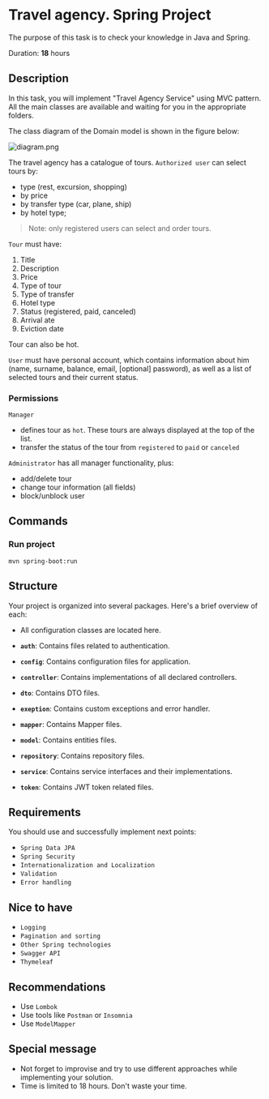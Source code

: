 # Travel agency. Spring Project

The purpose of this task is to check your knowledge in Java and Spring.

Duration: **18** hours

## Description

In this task, you will implement "Travel Agency Service" using MVC pattern. All the main classes are available and
waiting
for you in the appropriate folders.

The class diagram of the Domain model is shown in the figure below:

![diagram.png](TravelAgency.jpg)

The travel agency has a catalogue of tours. `Authorized user` can select tours by:

- type (rest, excursion, shopping)
- by price
- by transfer type (car, plane, ship)
- by hotel type;

> Note: only registered users can select and order tours.

`Tour` must have:

1. Title
2. Description
3. Price
4. Type of tour
5. Type of transfer
6. Hotel type
7. Status (registered, paid, canceled)
8. Arrival ate
9. Eviction date

Tour can also be hot.

`User` must have personal account, which contains information about him (name, surname, balance, email, [optional]
password), as well as a list of selected tours and their current status.

### Permissions

`Manager`

- defines tour as `hot`. These tours are always displayed at the top of the list.
- transfer the status of the tour from `registered` to `paid` or `canceled`

`Administrator` has all manager functionality, plus:

- add/delete tour
- change tour information (all fields)
- block/unblock user

## Commands

### Run project

```mvn spring-boot:run```

## Structure

Your project is organized into several packages. Here's a brief overview of each:

- All configuration classes are located here.

- **`auth`**: Contains files related to authentication.
- **`config`**: Contains configuration files for application.
- **`controller`**: Contains implementations of all declared controllers.
- **`dto`**: Contains DTO files.
- **`exeption`**: Contains custom exceptions and error handler.
- **`mapper`**: Contains Mapper files.
- **`model`**: Contains entities files.
- **`repository`**: Contains repository files.
- **`service`**: Contains service interfaces and their implementations.
- **`token`**: Contains JWT token related files.

## Requirements

You should use and successfully implement next points:

- `Spring Data JPA`
- `Spring Security`
- `Internationalization and Localization`
- `Validation`
- `Error handling`

## Nice to have

- `Logging`
- `Pagination and sorting`
- `Other Spring technologies`
- `Swagger API`
- `Thymeleaf`

## Recommendations

- Use `Lombok`
- Use tools like `Postman` or `Insomnia`
- Use `ModelMapper`

## Special message

- Not forget to improvise and try to use different approaches while implementing your solution.
- Time is limited to 18 hours. Don't waste your time.